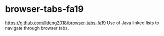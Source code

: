 # browser-tabs-fa19
https://github.com/lldeng2018/browser-tabs-fa19
Use of Java linked lists to navigate through browser tabs. 
